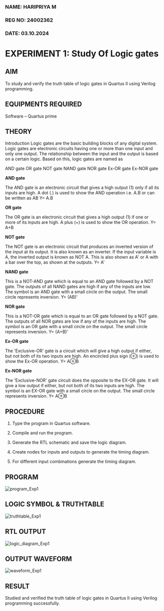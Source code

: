 ### NAME: HARIPRIYA M
### REG NO: 24002362
### DATE: 03.10.2024
# EXPERIMENT 1: Study Of Logic gates

## AIM 

To study and verify the truth table of logic gates in Quartus II using Verilog programming.


## EQUIPMENTS REQUIRED

Software – Quartus prime 


## THEORY

Introduction Logic gates are the basic building blocks of any digital system. Logic gates are electronic circuits having one or more than one input and only one output. The relationship between the input and the output is based on a certain logic. Based on this, logic gates are named as

AND gate OR gate NOT gate NAND gate NOR gate Ex-OR gate Ex-NOR gate

**AND gate**

The AND gate is an electronic circuit that gives a high output (1) only if all its inputs are high. A dot (.) is used to show the AND operation i.e. A.B or can be written as AB
Y= A.B

**OR gate** 

The OR gate is an electronic circuit that gives a high output (1) if one or more of its inputs are high. A plus (+) is used to show the OR operation.
Y= A+B

**NOT gate**

The NOT gate is an electronic circuit that produces an inverted version of the input at its output. It is also known as an inverter. If the input variable is A, the inverted output is known as NOT A. This is also shown as A' or A with a bar over the top, as shown at the outputs.
Y= A'

**NAND gate**

This is a NOT-AND gate which is equal to an AND gate followed by a NOT gate. The outputs of all NAND gates are high if any of the inputs are low. The symbol is an AND gate with a small circle on the output. The small circle represents inversion.
Y= (AB)’

**NOR gate**

This is a NOT-OR gate which is equal to an OR gate followed by a NOT gate. The outputs of all NOR gates are low if any of the inputs are high. The symbol is an OR gate with a small circle on the output. The small circle represents inversion.
Y= (A+B)’

**Ex-OR gate**

The 'Exclusive-OR' gate is a circuit which will give a high output if either, but not both of its two inputs are high. An encircled plus sign (⊕) is used to show the Ex-OR operation.
Y= A⊕B

**Ex-NOR gate**

The 'Exclusive-NOR' gate circuit does the opposite to the EX-OR gate. It will give a low output if either, but not both of its two inputs are high. The symbol is an EX-OR gate with a small circle on the output. The small circle represents inversion.
Y= A⊕B


## PROCEDURE

1.	Type the program in Quartus software.

2.	Compile and run the program.

3.	Generate the RTL schematic and save the logic diagram.

4.	Create nodes for inputs and outputs to generate the timing diagram.

5.	For different input combinations generate the timing diagram.
   


## PROGRAM

![program_Exp1](https://github.com/user-attachments/assets/8e804f9e-9967-4ffe-9f64-ab0192c4e1a6)


## LOGIC SYMBOL & TRUTHTABLE

![truthtable_Exp1](https://github.com/user-attachments/assets/07ed3f55-dabd-4041-af61-99e8e00a6a37)


## RTL OUTPUT

![logic_diagram_Exp1](https://github.com/user-attachments/assets/71b9c63f-4f79-4b41-95f6-024785eb12d1)



## OUTPUT WAVEFORM 

![waveform_Exp1](https://github.com/user-attachments/assets/aa08856c-9da5-4bb1-b91f-79a5cf27c5b7)



## RESULT 

Studied and verified the truth table of logic gates in Quartus II using Verilog programming successfully.




